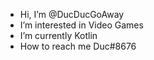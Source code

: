 -  Hi, I’m @DucDucGoAway
-  I’m interested in Video Games
-  I’m currently Kotlin
-  How to reach me Duc#8676
